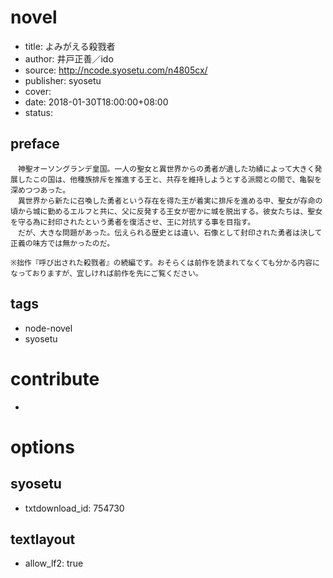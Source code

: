 
# novel

- title: よみがえる殺戮者
- author: 井戸正善／ido
- source: http://ncode.syosetu.com/n4805cx/
- publisher: syosetu
- cover: 
- date: 2018-01-30T18:00:00+08:00
- status: 

## preface

```
　神聖オーソングランデ皇国。一人の聖女と異世界からの勇者が遺した功績によって大きく発展したこの国は、他種族排斥を推進する王と、共存を維持しようとする派閥との間で、亀裂を深めつつあった。
　異世界から新たに召喚した勇者という存在を得た王が着実に排斥を進める中、聖女が存命の頃から城に勤めるエルフと共に、父に反発する王女が密かに城を脱出する。彼女たちは、聖女を守る為に封印されたという勇者を復活させ、王に対抗する事を目指す。
　だが、大きな問題があった。伝えられる歴史とは違い、石像として封印された勇者は決して正義の味方では無かったのだ。

※拙作『呼び出された殺戮者』の続編です。おそらくは前作を読まれてなくても分かる内容になっておりますが、宜しければ前作を先にご覧ください。
```

## tags

- node-novel
- syosetu

# contribute

- 


# options

## syosetu

- txtdownload_id: 754730

## textlayout

- allow_lf2: true

